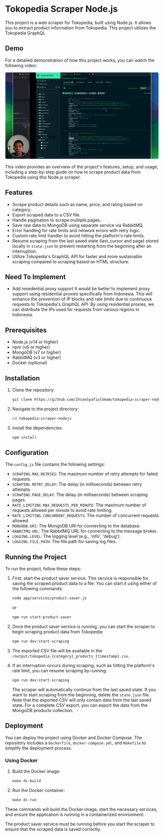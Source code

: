 # Tokopedia Scraper Node.js

This project is a web scraper for Tokopedia, built using Node.js. It allows you to extract product information from Tokopedia. This project utilizes the Tokopedia GraphQL 

## Demo

For a detailed demonstration of how this project works, you can watch the following video:

[![alt text](image.png)](https://www.tella.tv/video/scraping-data-woes-7zgo)

This video provides an overview of the project's features, setup, and usage, including a step-by-step guide on how to scrape product data from Tokopedia using this Node.js scraper.

## Features

- Scrape product details such as name, price, and rating based on category.
- Export scraped data to a CSV file.
- Handle pagination to scrape multiple pages.
- Save raw data to MongoDB using separate service via RabbitMQ.
- Error handling for rate limits and network errors with retry logic.
- Custom rate limit handler to avoid hitting the platform's rate limits.
- Resume scraping from the last saved state (last_cursor and page) stored locally in `state.json` to prevent restarting from the beginning after an interruption.
- Utilize Tokopedia's GraphQL API for faster and more sustainable scraping compared to scraping based on HTML structure.

## Need To Implement
- Add resedential proxy support
It would be better to implement proxy support using residential proxies specifically from Indonesia. This will enhance the prevention of IP blocks and rate limits due to continuous requests to Tokopedia's GraphQL API. By using residential proxies, we can distribute the IPs used for requests from various regions in Indonesia.

## Prerequisites

- Node.js (v14 or higher)
- npm (v6 or higher)
- MongoDB (v7 or higher)
- RabbitMQ (v3 or higher)
- Docker (optional)

## Installation

1. Clone the repository:
    ```bash
    git clone https://github.com/IhsanSyafiulUmam/tokopedia-scraper-nodejs.git
    ```
2. Navigate to the project directory:
    ```bash
    cd tokopedia-scraper-nodejs
    ```
3. Install the dependencies:
    ```bash
    npm install
    ```

## Configuration

The `config.js` file contains the following settings:

- `SCRAPING.MAX_RETRIES`: The maximum number of retry attempts for failed requests.
- `SCRAPING.RETRY_DELAY`: The delay (in milliseconds) between retry attempts.
- `SCRAPING.PAGE_DELAY`: The delay (in milliseconds) between scraping pages.
- `RATE_LIMITING.MAX_REQUESTS_PER_MINUTE`: The maximum number of requests allowed per minute to avoid rate limiting.
- `RATE_LIMITING.CONCURRENT_REQUESTS`: The number of concurrent requests allowed.
- `MONGODB.URI`: The MongoDB URI for connecting to the database.
- `RABBITMQ.URL`: The RabbitMQ URL for connecting to the message broker.
- `LOGGING.LEVEL`: The logging level (e.g., 'info', 'debug').
- `LOGGING.FILE_PATH`: The file path for saving log files.

## Running the Project

To run the project, follow these steps:

1. First, start the product saver service. This service is responsible for saving the scraped product data to a file. You can start it using either of the following commands:
    ```bash
    node app/services/product-saver.js
    ```
    or
    ```bash
    npm run start:product-saver
    ```
2. Once the product saver service is running, you can start the scraper to begin scraping product data from Tokopedia:
    ```bash
    npm run dev:start-scraping
    ```
3. The exported CSV file will be available in the `/output/tokopedia_{category}_products_{timestamp}.csv`.

4. If an interruption occurs during scraping, such as hitting the platform's rate limit, you can resume scraping by running:
    ```bash
    npm run dev:start-scraping
    ```
    The scraper will automatically continue from the last saved state. If you want to start scraping from the beginning, delete the `state.json` file. Note that the exported CSV will only contain data from the last saved state. For a complete CSV export, you can export the data from the MongoDB products collection.

## Deployment

You can deploy the project using Docker and Docker Compose. The repository includes a `Dockerfile`, `docker-compose.yml`, and `Makefile` to simplify the deployment process.

### Using Docker

1. Build the Docker image:
    ```bash
    make dc-build
    ```

2. Run the Docker container:
    ```bash
    make dc-run
    ```
These commands will build the Docker image, start the necessary services, and ensure the application is running in a containerized environment.

The product saver service must be running before you start the scraper to ensure that the scraped data is saved correctly.

